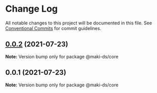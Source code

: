 # Change Log

All notable changes to this project will be documented in this file.
See [Conventional Commits](https://conventionalcommits.org) for commit guidelines.

## [0.0.2](https://github.com/lucastobrazil/lerna-test/compare/v0.0.1...v0.0.2) (2021-07-23)

**Note:** Version bump only for package @maki-ds/core





## 0.0.1 (2021-07-23)

**Note:** Version bump only for package @maki-ds/core
